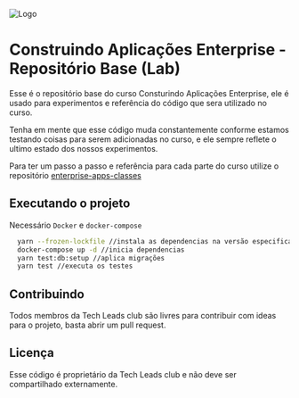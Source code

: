 ![Logo](https://assets.circle.so/vwlv5vb7k62knu2ww18v0f674xv7)

# Construindo Aplicações Enterprise - Repositório Base (Lab)

Esse é o repositório base do curso Consturindo Aplicações Enterprise, ele é usado para experimentos e referência do código que sera utilizado no curso.

Tenha em mente que esse código muda constantemente conforme estamos testando coisas para serem adicionadas no curso, e ele sempre reflete o ultimo estado dos nossos experimentos.

Para ter um passo a passo e referência para cada parte do curso utilize o repositório [enterprise-apps-classes](https://github.com/tech-leads-club/enterprise-apps-classes)

## Executando o projeto

Necessário `Docker` e `docker-compose`

```bash
  yarn --frozen-lockfile //instala as dependencias na versão especifica do lockfile
  docker-compose up -d //inicia dependencias
  yarn test:db:setup //aplica migrações
  yarn test //executa os testes
```

## Contribuindo

Todos membros da Tech Leads club são livres para contribuir com ideas para o projeto, basta abrir um pull request.

## Licença

Esse código é proprietário da Tech Leads club e não deve ser compartilhado externamente.
